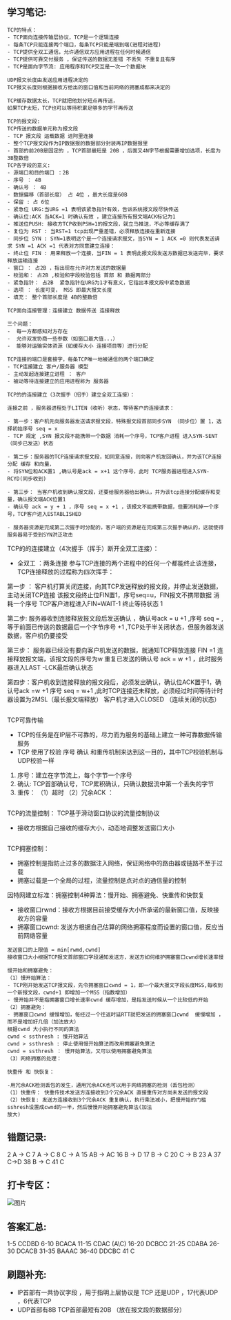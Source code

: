 ## 学习笔记:
```
TCP的特点：
- TCP面向连接传输层协议，TCP是一个逻辑连接
- 每条TCP只能连接两个端口，每条TCP只能是端到端(进程对进程)
- TCP提供全双工通信，允许通信双方应用进程在任何时候通信
- TCP提供可靠交付服务 ，保证传送的数据无差错 不丢失 不重复且有序
- TCP是面向字节流: 应用程序和TCP交互是一次一个数据块

UDP报文长度由发送应用进程决定的
TCP报文长度则根据接收方给出的窗口值和当前网络的拥塞成都来决定的

TCP缓存数据太长，TCP就把他划分短点再传送，
如果TCP太短，TCP也可以等待积累足够多的字节再传送

```
```
TCP的报文段:
TCP传送的数据单元称为报文段
- TCP 报文段 运载数据 进阿里连接
- 整个TCP报文段作为IP数据报的数据部分封装再IP数据报里
- 首部的前20B是固定的 ，TCP首部最短是 20B ，后面又4N字节根据需要增加选项，长度为3B整数倍
TCP各字段的意义:
- 源端口和目的端口 ：2B
- 序号 ： 4B
- 确认号 ： 4B
- 数据偏移（首部长度） 占 4位 ，最大长度是60B 
- 保留 : 占 6位
- 紧急位 URG:当URG =1 表明该紧急指针有效，告诉系统报文段尽快传送
- 确认位:ACK 当ACK=1 时确认有效 ，建立连接所有报文端ACK标记为1
- 推送位PUSH: 接收方TCP收到PSH=1的报文段，就立马推送，不必等缓存满了
- 复位为 RST : 当RST=1 tcp出现严重差错，必须释放连接在重新连接
- 同步位 SYN : SYN=1表明这个是一个连接请求报文，当SYN = 1 ACK =0 则代表发送请求 SYN =1 ACK =1 代表对方同意建立连接：
- 终止位 FIN : 用来释放一个连接，当FIN = 1 表明此报文段发送方数据已发送完毕，要求释放运输连接
- 窗口 ： 占2B ，指出现在允许对方发送的数据量
- 校验和： 占2B ,校验和字段校验包括 首部 和 数据两部分
- 紧急指针： 占2B  紧急指针在URG为1才有意义，它指出本报文段中紧急数据
- 选项 ： 长度可变， MSS 即最大报文长度
- 填充： 整个首部长度是 4B的整数倍

```

```
TCP面向连接管理：连接建立 数据传送 连接释放

三个问题：
-  每一方都感知对方存在
-  允许双发协商一些参数（如窗口最大值...）
-  能够对运输实体资源（如缓存大小 连接项目等）进行分配

TCP连接的端口是套接字，每条TCP唯一地被通信的两个端口确定
- TCP连接建立 客户/服务器 模型
- 主动发起连接建立进程 ： 客户
- 被动等待连接建立的应用进程称为 服务器

```

```
TCP的的连接建立（3次握手（招手）建立全双工连接）：

连接之前 ，服务器进程处于LITEN（收听）状态，等待客户的连接请求：

- 第一步：客户机先向服务器发送请求报文段，特殊报文段首部同步SYN （同步位）置 1，选择初始序号 seq = x 
- TCP 规定 ,SYN 报文段不能携带一个数据 消耗一个序号，TCP客户进程 进入SYN-SENT （同步已发送）状态

- 第二步：服务器的TCP连接请求报文段，如同意连接，则向客户机发回确认，并为该TCP连接分配 缓存 和向量，
- 将SYN位和ACK置1 ,确认号是ack = x+1 这个序号，此时 TCP服务器进程进入SYN-RCYD(同步收到)

- 第三步： 当客户机收到确认报文段，还要给服务器给出确认，并为该tcp连接分配缓存和变量，确认报文端ACK位置1 
- 确认号 ack = y + 1 ，序号 seq = x +1 ，该报文不能携带数据，但要消耗掉一个序号，TCP客户进入ESTABLISHED

- 服务器资源是完成第二次握手时分配的，客户端的资源是在完成第三次握手确认的，这就使得服务器易于受到SYN洪泛攻击

```
TCP的的连接建立（4次握手（挥手）断开全双工连接）：
- 全双工 ：两条连接
参与TCP连接的两个进程中的任何一个都能终止该连接，TCP连接释放的过程称为四次挥手：

第一步 ： 客户机打算关闭连接，向其TCP发送释放的报文段，并停止发送数据，主动关闭TCP连接
该报文段终止位FIN置1，序号seq=u，FIN报文不携带数据 消耗一个序号
TCP客户进程进入FIN=WAIT-1 终止等待状态 1 

第二步: 服务器收到连接释放报文段后发送确认 ，确认号ack = u +1 ,序号 seq = ,
等于前面已传送的数据最后一个字节序号 +1  ,TCP处于半关闭状态，但服务器发送数据，客户机仍要接受

第三步： 服务器已经没有要向客户机发送的数据，就通知TCP释放连接 FIN =1 连接释放报文端，该报文段的序号为w
重复已发送的确认号 ack = w +1 ，此时服务器进入LAST -LCK最后确认状态

第四步：客户机收到连接释放的报文段后，必须发出确认，确认位ACK置于1，确认号ack =w +1
序号 seq = w+1 ,此时TCP连接还未释放，必须经过时间等待计时器设置为2MSL（最长报文端释放）
客户机才进入CLOSED （连续关闭的状态）
```

```
TCP可靠传输
- TCP的任务是在IP层不可靠的，尽力而为服务的基础上建立一种可靠数据传输服务
- TCP 使用了校验 序号 确认 和重传机制来达到这一目的，其中TCP校验机制与UDP校验一样

1. 序号：建立在字节流上，每个字节一个序号
2. 确认: TCP首部确认号，TCP累积确认，只确认数据流中第一个丢失的字节
3. 重传： （1）超时 （2）冗余ACK ： 

```
```
TCP的流量控制：
TCP基于滑动窗口协议的流量控制协议
- 接收方根据自己接收的缓存大小，动态地调整发送窗口大小
```

```
TCP拥塞控制：
- 拥塞控制是指防止过多的数据注入网络，保证网络中的路由器或链路不至于过载
- 拥塞过载是一个全局的过程，流量控制是点对点的通信量的控制

因特网建立标准：拥塞控制4种算法：慢开始、拥塞避免、快重传和快恢复
- 接收窗口rwnd：接收方根据目前接受缓存大小所承诺的最新窗口值，反映接收方的容量
- 拥塞窗口cwnd: 发送方根据自己估算的网络拥塞程度而设置的窗口值，反应当前网络容量
```
发送窗口的上限值 = min[rwmd,cwnd]
接收窗口大小根据TCP报文首部窗口字段通知发送方，发送方如何维护拥塞窗口cwnd增长速率慢
```

```
慢开始和拥塞避免：
（1）慢开始算法：
- TCP刚开始发送TCP报文段，先令拥塞窗口cwnd = 1，即一个最大报文字段长度MSS,每收到一个新报文段，cwnd+1 即增加一个MSS（指数增加）
- 慢开始并不是指拥塞窗口增长速率cwnd 缓存增加，是指发送时候从一个比较低的开始
（2）拥塞避免：
- 拥塞窗口cwnd 缓慢增加，每经过一个往返时延RTT就把发送的拥塞窗口cwnd  缓慢增加 ，而不是增加好几倍（加法放大）
根据cwnd 大小执行不同的算法
cwnd < ssthresh : 慢开始算法
cwnd > ssthresh : 停止使用慢开始算法而改用拥塞避免算法
cwnd = ssthresh ： 慢开始算法，又可以使用拥塞避免算法
（3）网络拥塞的处理：
```
```
快重传 和 快恢复：

-用冗余ACK检测丢包的发生，通用冗余ACK也可以用于网络拥塞的检测（丢包检测）
（1）快重传： 快重传技术发送方连接收到3个冗余ACK 直接重传对方尚未发送的报文段
（2）快恢复: 发送方连接收到3个冗余ACK 重复确认，执行乘法减小，把慢开始的门槛 sshresh设置成cwnd的一半，然后慢慢开始拥塞避免算法(加法
放大)
```


## 错题记录:

2 A -> C
7 A -> C
8 C -> A
15 AB -> AC
16 B -> D
17 B -> C
20 C -> B
23 A
37 C->D
38 B -> C
41 C


## 打卡专区：
![图片](https://user-images.githubusercontent.com/68007558/181210697-8de0d7d3-f603-4623-9514-5ec806763775.png)


## 答案汇总: 

1-5 CCDBD
6-10 BCACA
11-15 CDAC (A\C)
16-20 DCBCC
21-25 CDABA
26-30 DCACB
31-35 BAAAC
36-40 DDCBC
41 C

## 刷题补充:

- IP首部有一共协议字段 ，用于指明上层协议是 TCP 还是UDP ，17代表UDP ，6代表TCP
- UDP首部有8B TCP首部最短有20B （放在报文段的数据部分）
